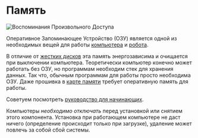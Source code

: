 # Память
![Воспоминания Произвольного Доступа](item:oc2:memory_large)

Оперативное Запоминающее Устройство (ОЗУ) является одной из необходимых вещей для работы [компьютера](../block/computer.md) и [робота](robot.md).

В отличие от [жестких дисков](hard_drive.md) эта память энергозависима и очищается при выключении компьютера. Теоретически компьютер конечно может работать без ОЗУ, но программам необходим стек для хранения данных. Так что, обычным программам для работы просто необходима ОЗУ. Даже прошивка в [карте памяти](flash_memory.md) требует оперативную память для работы.

Советуем посмотреть [руководство для начинающих](../getting_started.md).

Компьютеры *необходимо отключать* перед установкой или снятием этого компонента. Установка при работающем компьютере не даст ничего (определение происходит только при загрузке), удаление может повлечь за собой сбой системы.
